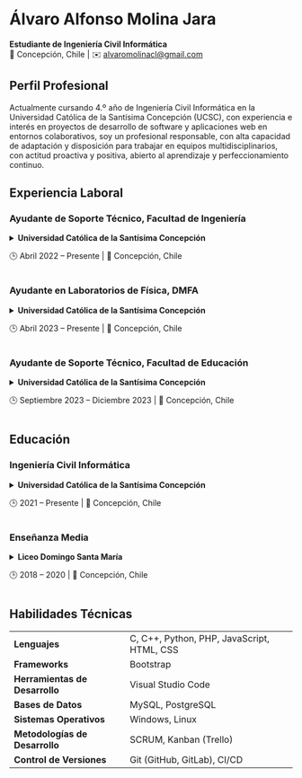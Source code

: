 # Álvaro Alfonso Molina Jara
**Estudiante de Ingeniería Civil Informática**  
📍 Concepción, Chile | ✉️ [alvaromolinacl@gmail.com](mailto:alvaromolinacl@gmail.com)

## Perfil Profesional
Actualmente cursando 4.º año de Ingeniería Civil Informática en la Universidad Católica de la Santísima Concepción (UCSC), con experiencia e interés en proyectos de desarrollo de software y aplicaciones web en entornos colaborativos, soy un profesional responsable, con alta capacidad de adaptación y disposición para trabajar en equipos multidisciplinarios, con actitud proactiva y positiva, abierto al aprendizaje y perfeccionamiento continuo.

## Experiencia Laboral
### Ayudante de Soporte Técnico, Facultad de Ingeniería
<details>

  <summary>
    <b>Universidad Católica de la Santísima Concepción</b>
    <p>🕒 Abril 2022 – Presente | 📍 Concepción, Chile</p>
  </summary>

* Colaboro en el mantenimiento de los 24 a 32 equipos computacionales que funcionan en cada uno de los 7 laboratorios de la facultad, mediante la instalación de actualizaciones del sistema operativo Windows, y de programas que se utilizan en este contexto académico (Visual Studio, AutoCAD, ProModel, Unity, entre otros). Cuando es necesario, también realizo cambio de unidades de almacenamiento (SSD) y RAM, cables HDMI, RJ45 (Ethernet), entre otros.

* Atiendo requerimientos de soporte informático de diversa índole por parte de estudiantes, académicos y personal administrativo.

</details>

### Ayudante en Laboratorios de Física, DMFA
<details>

  <summary>
    <b>Universidad Católica de la Santísima Concepción</b>
    <p>🕒 Abril 2023 – Presente | 📍 Concepción, Chile</p>
  </summary>

* Apoyo al docente en la realización de actividades prácticas en los laboratorios para los cursos introductorios de física del Departamento de Matemática y Física Aplicadas (DMFA).

* Reviso los informes de laboratorio de los estudiantes, en los cuales deben formular una hipótesis, recopilar datos experimentales mediante una tabla y elaborar gráficos de dispersión usando Excel, para posteriormente convertir estos datos en información, identificando el comportamiento de los mismos y concluyendo sobre el o los fenómenos físicos observados.

</details>

### Ayudante de Soporte Técnico, Facultad de Educación
<details>

  <summary>
    <b>Universidad Católica de la Santísima Concepción</b>
    <p>🕒 Septiembre 2023 – Diciembre 2023 | 📍 Concepción, Chile</p>
  </summary>

* Colaboré en el control de inventario de los activos informáticos de la facultad, junto con la instalación y actualización del agente de inventario [InvGate Asset Management](https://invgate.com/asset-management).

* Fui uno de los responsables en el proceso de habilitación de la sala de doctorado de la facultad, mediante la instalación de 8 estaciones de trabajo compuestas por monitor, CPU y periféricos, además de una impresora de red. El proceso incluyó la elección de CPUs con el hardware adecuado (almacenamiento SSD, RAM, entre otros), instalación y configuración del sistema operativo Windows, configuración de drivers, configuración de IP y DNS para conexión a red LAN de la universidad vía Ethernet, e instalación del servicio de impresión de HP junto con la vinculación de cada uno de los equipos a la impresora.

* Realicé mantenimiento a equipos de los 2 laboratorios de computación del Edificio San Juan Bosco y 3 laboratorios del Edificio Tomás Moro que componen la facultad, mediante la instalación de actualizaciones del sistema operativo Windows y de programas, y cambio de unidades de almacenamiento y RAM, o de periféricos, cuando ello era necesario. También atendí y resolví requerimientos de soporte informático de diversa índole por parte de estudiantes, académicos y personal administrativo de la facultad.

</details>

## Educación
### Ingeniería Civil Informática
<details>

  <summary>
    <b>Universidad Católica de la Santísima Concepción</b>
    <p>🕒 2021 – Presente | 📍 Concepción, Chile</p>
  </summary>

* Enfoque en desarrollo de software colaborativo mediante metodologías SCRUM ([Taller de Ingeniería de Software I](https://github.com/AlvaroMolinaCL/TallerIngSoftware1-UCSC)) y Kanban (Introducción a la Ingeniería Informática, [Taller de Programación I](https://github.com/AlvaroMolinaCL/TallerDeProgramacion1-UCSC), y [Estructuras de Datos](https://github.com/AlvaroMolinaCL/EstructurasDeDatos-UCSC)).

* Modelación y construcción de bases de datos relacionales a través de MySQL ([Taller de Ingeniería de Software I](https://github.com/AlvaroMolinaCL/TallerIngSoftware1-UCSC)) y PostgreSQL ([Bases de Datos](https://github.com/AlvaroMolinaCL/BasesDeDatos-UCSC), y [Taller de Bases de Datos](https://github.com/AlvaroMolinaCL/TallerBasesDeDatos-UCSC)), incluyendo consultas multitabla, subconsultas, creación de vistas, triggers y funciones.

</details>

### Enseñanza Media
<details>

  <summary>
    <b>Liceo Domingo Santa María</b>
    <p>🕒 2018 – 2020 | 📍 Concepción, Chile</p>
  </summary>

* Experiencia en liderazgo como Tesorero (2019) y Presidente (2020) del Centro de Estudiantes.

* Participación individual y en equipo de torneos de debate y oratoria, en representación del establecimiento educacional, a nivel regional y nacional.

</details>

## Habilidades Técnicas
<table>
  <tr>
    <td><b>Lenguajes</b></td>
    <td>C, C++, Python, PHP, JavaScript, HTML, CSS</td>
  </tr>
  <tr>
    <td><b>Frameworks</b></td>
    <td>Bootstrap</td>
  </tr>
  <tr>
    <td><b>Herramientas de Desarrollo</b></td>
    <td>Visual Studio Code</td>
  </tr>
  <tr>
    <td><b>Bases de Datos</b></td>
    <td>MySQL, PostgreSQL</td>
  </tr>
  <tr>
    <td><b>Sistemas Operativos</b></td>
    <td>Windows, Linux</td>
  </tr>
  <tr>
    <td><b>Metodologías de Desarrollo</b></td>
    <td>SCRUM, Kanban (Trello)</td>
  </tr>
  <tr>
    <td><b>Control de Versiones</b></td>
    <td>Git (GitHub, GitLab), CI/CD</td>
  </tr>
</table>